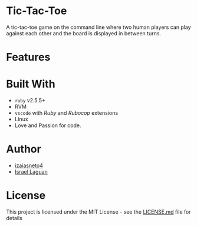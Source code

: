 # Tic-Tac-Toe
A tic-tac-toe game on the command line where two human players can play against each other and the board is displayed in between turns.

# Features

# Built With

* `ruby` v2.5.5+
* RVM
* `vscode` with _Ruby_ and _Rubocop_ extensions
* Linux
* Love and Passion for code.

# Author

* [izaiasneto4](https://github.com/izaiasneto4)
* [Israel Laguan](https://github.com/Israel-Laguan)

# License

This project is licensed under the MIT License - see the [LICENSE.md](LICENSE.md) file for details 
